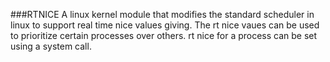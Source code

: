 ###RTNICE
A linux kernel module that modifies the standard scheduler in linux to support real time nice values giving.
The rt nice vaues can be used to prioritize certain processes over others. 
rt nice for a process can be set using a system call. 

